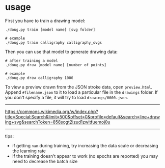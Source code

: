 # usage

First you have to train a drawing model:

    ./doug.py train [model name] [svg folder]

    # example
    ./doug.py train calligraphy calligraphy_svgs

Then you can use that model to generate drawing data:

    # after training a model
    ./doug.py draw [model name] [number of points]

    # example
    ./doug.py draw calligraphy 1000

To view a preview drawn from the JSON stroke data, open `preview.html`. Append `#filename.json` to it to load a particular file in the `drawings` folder. If you don't specify a file, it will try to load `drawings/0000.json`.

---

<https://commons.wikimedia.org/w/index.php?title=Special:Search&limit=500&offset=0&profile=default&search=line+drawing+svg&searchToken=858sogt2izud1zwltfuemoj0u>

---

tips:

- if getting `nan` during training, try increasing the data scale or decreasing the learning rate
- if the training doesn't appear to work (no epochs are reported) you may need to decrease the batch size